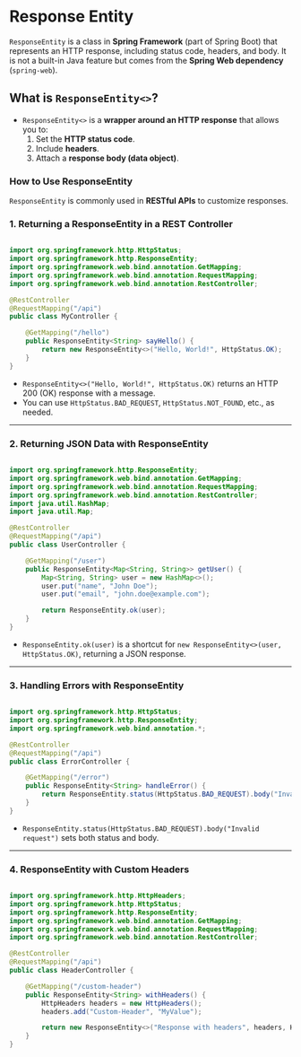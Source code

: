 # Response Entity

`ResponseEntity` is a class in **Spring Framework** (part of Spring Boot) that represents an HTTP response, including status code, headers, and body. It is not a built-in Java feature but comes from the **Spring Web dependency** (`spring-web`).

## **What is `ResponseEntity<>`?**

* `ResponseEntity<>` is a **wrapper around an HTTP response** that allows you to:
  1. Set the **HTTP status code**.
  2. Include **headers**.
  3. Attach a **response body (data object)**.

### **How to Use ResponseEntity**

`ResponseEntity` is commonly used in **RESTful APIs** to customize responses.

### **1. Returning a ResponseEntity in a REST Controller**

```java

import org.springframework.http.HttpStatus;
import org.springframework.http.ResponseEntity;
import org.springframework.web.bind.annotation.GetMapping;
import org.springframework.web.bind.annotation.RequestMapping;
import org.springframework.web.bind.annotation.RestController;

@RestController
@RequestMapping("/api")
public class MyController {

    @GetMapping("/hello")
    public ResponseEntity<String> sayHello() {
        return new ResponseEntity<>("Hello, World!", HttpStatus.OK);
    }
}

```

* `ResponseEntity<>("Hello, World!", HttpStatus.OK)` returns an HTTP 200 (OK) response with a message.
* You can use `HttpStatus.BAD_REQUEST`, `HttpStatus.NOT_FOUND`, etc., as needed.

---

### **2. Returning JSON Data with ResponseEntity**

```java

import org.springframework.http.ResponseEntity;
import org.springframework.web.bind.annotation.GetMapping;
import org.springframework.web.bind.annotation.RequestMapping;
import org.springframework.web.bind.annotation.RestController;
import java.util.HashMap;
import java.util.Map;

@RestController
@RequestMapping("/api")
public class UserController {

    @GetMapping("/user")
    public ResponseEntity<Map<String, String>> getUser() {
        Map<String, String> user = new HashMap<>();
        user.put("name", "John Doe");
        user.put("email", "john.doe@example.com");

        return ResponseEntity.ok(user);
    }
}

```

* `ResponseEntity.ok(user)` is a shortcut for `new ResponseEntity<>(user, HttpStatus.OK)`, returning a JSON response.

---

### **3. Handling Errors with ResponseEntity**

```java

import org.springframework.http.HttpStatus;
import org.springframework.http.ResponseEntity;
import org.springframework.web.bind.annotation.*;

@RestController
@RequestMapping("/api")
public class ErrorController {

    @GetMapping("/error")
    public ResponseEntity<String> handleError() {
        return ResponseEntity.status(HttpStatus.BAD_REQUEST).body("Invalid request");
    }
}

```

* `ResponseEntity.status(HttpStatus.BAD_REQUEST).body("Invalid request")` sets both status and body.

---

### **4. ResponseEntity with Custom Headers**

```java

import org.springframework.http.HttpHeaders;
import org.springframework.http.HttpStatus;
import org.springframework.http.ResponseEntity;
import org.springframework.web.bind.annotation.GetMapping;
import org.springframework.web.bind.annotation.RequestMapping;
import org.springframework.web.bind.annotation.RestController;

@RestController
@RequestMapping("/api")
public class HeaderController {

    @GetMapping("/custom-header")
    public ResponseEntity<String> withHeaders() {
        HttpHeaders headers = new HttpHeaders();
        headers.add("Custom-Header", "MyValue");

        return new ResponseEntity<>("Response with headers", headers, HttpStatus.OK);
    }
}

```
